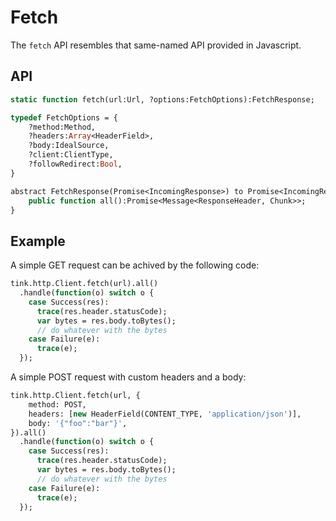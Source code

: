 # Fetch

The `fetch` API resembles that same-named API provided in Javascript.

## API

```haxe
static function fetch(url:Url, ?options:FetchOptions):FetchResponse;

typedef FetchOptions = {
	?method:Method,
	?headers:Array<HeaderField>,
	?body:IdealSource,
	?client:ClientType,
	?followRedirect:Bool,
}

abstract FetchResponse(Promise<IncomingResponse>) to Promise<IncomingResponse> {
	public function all():Promise<Message<ResponseHeader, Chunk>>;
}
```


## Example

A simple GET request can be achived by the following code:

```haxe
tink.http.Client.fetch(url).all()
  .handle(function(o) switch o {
    case Success(res):
      trace(res.header.statusCode);
      var bytes = res.body.toBytes();
      // do whatever with the bytes
    case Failure(e):
      trace(e);
  });
```


A simple POST request with custom headers and a body:

```haxe
tink.http.Client.fetch(url, {
	method: POST,
	headers: [new HeaderField(CONTENT_TYPE, 'application/json')],
	body: '{"foo":"bar"}',
}).all()
  .handle(function(o) switch o {
    case Success(res):
      trace(res.header.statusCode);
      var bytes = res.body.toBytes();
      // do whatever with the bytes
    case Failure(e):
      trace(e);
  });
```
